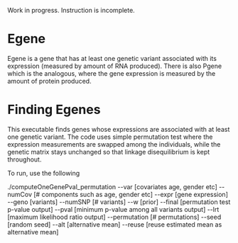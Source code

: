 Work in progress. Instruction is incomplete. 

# Egene 
Egene is a gene that has at least one genetic variant associated with its expression (measured by amount of RNA produced). There is also Pgene which is the analogous, where the gene expression is measured by the amount of protein produced. 

# Finding Egenes
This executable finds genes whose expressions are associated with at least one genetic variant. The code uses simple permutation test where the expression measurements are swapped among the individuals, while the genetic matrix stays unchanged so that linkage disequilibrium is kept throughout. 

To run, use the following 

./computeOneGenePval_permutation 
            --var [covariates age, gender etc]
            --numCov [# components such as age, gender etc] 
            --expr [gene expression] 
            --geno [variants] 
            --numSNP [# variants] 
            --w [prior]
            --final [permutation test p-value output] 
            --pval [minimum p-value among all variants output] 
            --lrt [maximum likelihood ratio output] 
            --permutation [# permutations] 
            --seed [random seed] 
            --alt [alternative mean] 
            --reuse [reuse estimated mean as alternative mean] 
            
